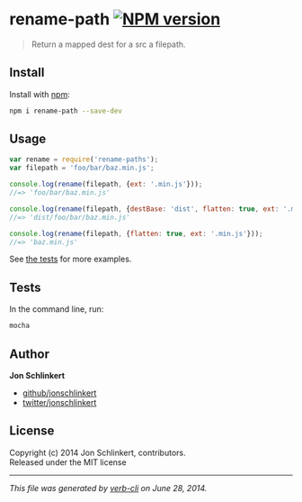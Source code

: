 # rename-path [![NPM version](https://badge.fury.io/js/rename-path.png)](http://badge.fury.io/js/rename-path)

> Return a mapped dest for a src a filepath.

## Install
Install with [npm](npmjs.org):

```bash
npm i rename-path --save-dev
```

## Usage

```js
var rename = require('rename-paths');
var filepath = 'foo/bar/baz.min.js';

console.log(rename(filepath, {ext: '.min.js'}));
//=> 'foo/bar/baz.min.js'

console.log(rename(filepath, {destBase: 'dist', flatten: true, ext: '.min.js'}));
//=> 'dist/foo/bar/baz.min.js'

console.log(rename(filepath, {flatten: true, ext: '.min.js'}));
//=> 'baz.min.js'
```

See [the tests](./test) for more examples.


## Tests

In the command line, run:

```bash
mocha
```

## Author

**Jon Schlinkert**
 
+ [github/jonschlinkert](https://github.com/jonschlinkert)
+ [twitter/jonschlinkert](http://twitter.com/jonschlinkert) 

## License
Copyright (c) 2014 Jon Schlinkert, contributors.  
Released under the MIT license

***

_This file was generated by [verb-cli](https://github.com/assemble/verb-cli) on June 28, 2014._